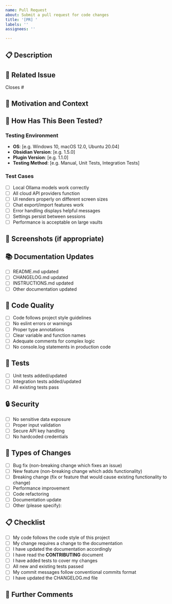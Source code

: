 ```yaml
---
name: Pull Request
about: Submit a pull request for code changes
title: '[PR] '
labels: ''
assignees: ''

---
```


## 📋 Description
<!--- Describe your changes in detail -->

## 🎯 Related Issue
<!--- This project only accepts pull requests related to open issues -->
<!--- If suggesting a new feature or change, please discuss it in an issue first -->
<!--- If fixing a bug, there should be an issue describing it with steps to reproduce -->
<!--- Please link to the issue here: -->

Closes #<!--- Issue number -->

## 🎯 Motivation and Context
<!--- Why is this change required? What problem does it solve? -->
<!--- If it fixes an open issue, please link to the issue here. -->

## 🧪 How Has This Been Tested?
<!--- Please describe in detail how you tested your changes. -->
<!--- Include details of your testing environment, and the tests you ran to -->
<!--- see how your change affects other areas of the code, etc. -->

### Testing Environment
- **OS**: [e.g. Windows 10, macOS 12.0, Ubuntu 20.04]
- **Obsidian Version**: [e.g. 1.5.0]
- **Plugin Version**: [e.g. 1.1.0]
- **Testing Method**: [e.g. Manual, Unit Tests, Integration Tests]

### Test Cases
- [ ] Local Ollama models work correctly
- [ ] All cloud API providers function
- [ ] UI renders properly on different screen sizes
- [ ] Chat export/import features work
- [ ] Error handling displays helpful messages
- [ ] Settings persist between sessions
- [ ] Performance is acceptable on large vaults

## 📸 Screenshots (if appropriate)
<!--- Add screenshots to demonstrate visual changes -->

## 📚 Documentation Updates
<!--- Has documentation been updated? -->
- [ ] README.md updated
- [ ] CHANGELOG.md updated
- [ ] INSTRUCTIONS.md updated
- [ ] Other documentation updated

## 🧹 Code Quality
<!--- Ensure code quality standards are met -->
- [ ] Code follows project style guidelines
- [ ] No eslint errors or warnings
- [ ] Proper type annotations
- [ ] Clear variable and function names
- [ ] Adequate comments for complex logic
- [ ] No console.log statements in production code

## 🧪 Tests
<!--- Describe any new tests added -->
- [ ] Unit tests added/updated
- [ ] Integration tests added/updated
- [ ] All existing tests pass

## 🔒 Security
<!--- Security considerations -->
- [ ] No sensitive data exposure
- [ ] Proper input validation
- [ ] Secure API key handling
- [ ] No hardcoded credentials

## 🎯 Types of Changes
<!--- What types of changes does your code introduce? Put an `x` in all the boxes that apply: -->
- [ ] Bug fix (non-breaking change which fixes an issue)
- [ ] New feature (non-breaking change which adds functionality)
- [ ] Breaking change (fix or feature that would cause existing functionality to change)
- [ ] Performance improvement
- [ ] Code refactoring
- [ ] Documentation update
- [ ] Other (please specify):

## 📋 Checklist
<!--- Go over all the following points, and put an `x` in all the boxes that apply. -->
<!--- If you're unsure about any of these, don't hesitate to ask. We're here to help! -->
- [ ] My code follows the code style of this project
- [ ] My change requires a change to the documentation
- [ ] I have updated the documentation accordingly
- [ ] I have read the **CONTRIBUTING** document
- [ ] I have added tests to cover my changes
- [ ] All new and existing tests passed
- [ ] My commit messages follow conventional commits format
- [ ] I have updated the CHANGELOG.md file

## 🤝 Further Comments
<!--- If this is a relatively large or complex change, kick off the discussion by explaining why you chose the solution you did and what alternatives you considered, etc... -->